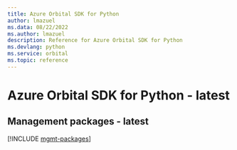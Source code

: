 ```yaml
---
title: Azure Orbital SDK for Python
author: lmazuel
ms.data: 08/22/2022
ms.author: lmazuel
description: Reference for Azure Orbital SDK for Python
ms.devlang: python
ms.service: orbital
ms.topic: reference
---
```

# Azure Orbital SDK for Python - latest

## Management packages - latest
[!INCLUDE [mgmt-packages](orbital-mgmt-index.md)]